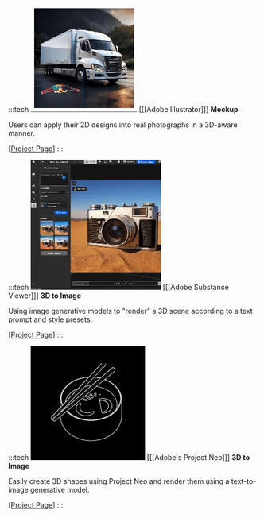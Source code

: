 :::tech
![](fig/mockup_thumbnail.gif)
[[[Adobe Illustrator]]]
**Mockup**

Users can apply their 2D designs into real photographs in a 3D-aware manner.

[[Project Page](https://helpx.adobe.com/illustrator/using/create-art-mockups.html)]
:::

:::tech
![](fig/SubstanceViewer3d2Image.gif)
[[[Adobe Substance Viewer]]]
**3D to Image**

Using image generative models to "render" a 3D scene according to a text prompt
and style presets.

[[Project Page](https://helpx.adobe.com/substance-3d-viewer/using/gen-ai.html)]
:::


:::tech
![](fig/Neo3D2Image.gif)
[[[Adobe's Project Neo]]]
**3D to Image**

Easily create 3D shapes using Project Neo and render them using a text-to-image generative model.

[[Project Page](https://projectneo.adobe.com/#)]
:::